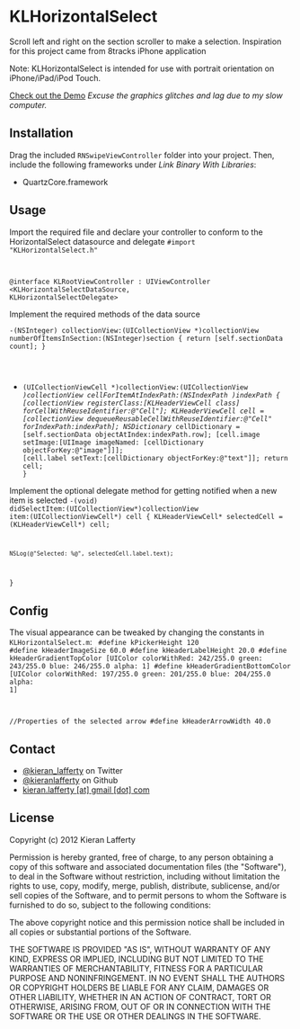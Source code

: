 KLHorizontalSelect
=======

Scroll left and right on the section scroller to make a selection. Inspiration for this project came from 8tracks iPhone application

Note: KLHorizontalSelect is intended for use with portrait orientation on iPhone/iPad/iPod Touch.

[Check out the Demo](http://www.youtube.com/watch?v=uzWZG99SAF0&feature=youtube_gdata_player) *Excuse the graphics glitches and lag due to my slow computer.*

## Installation ##

Drag the included <code>RNSwipeViewController</code> folder into your project. Then, include the following frameworks under *Link Binary With Libraries*:

* QuartzCore.framework
## Usage ##

Import the required file and declare your controller to conform to the HorizontalSelect datasource and delegate
<code>#import "KLHorizontalSelect.h"

@interface KLRootViewController : UIViewController <KLHorizontalSelectDataSource, KLHorizontalSelectDelegate></code>

Implement the required methods of the data source 

<code>-(NSInteger) collectionView:(UICollectionView *)collectionView numberOfItemsInSection:(NSInteger)section {
    return [self.sectionData count];
}
- (UICollectionViewCell *)collectionView:(UICollectionView *)collectionView cellForItemAtIndexPath:(NSIndexPath *)indexPath {
    [collectionView registerClass:[KLHeaderViewCell class] forCellWithReuseIdentifier:@"Cell"];
    KLHeaderViewCell* cell = [collectionView dequeueReusableCellWithReuseIdentifier:@"Cell" forIndexPath:indexPath];
    NSDictionary* cellDictionary = [self.sectionData objectAtIndex:indexPath.row];
    [cell.image setImage:[UIImage imageNamed: [cellDictionary objectForKey:@"image"]]];
    [cell.label setText:[cellDictionary objectForKey:@"text"]];
    return cell;
}</code>

Implement the optional delegate method for getting notified when a new item is selected
<code>-(void) didSelectItem:(UICollectionView*)collectionView item:(UICollectionViewCell*) cell {
    KLHeaderViewCell* selectedCell = (KLHeaderViewCell*) cell;
    
    NSLog(@"Selected: %@", selectedCell.label.text);
}</code>

## Config ##
The visual appearance can be tweaked by changing the constants in <code>KLHorizontalSelect.m</code>:
<code>
#define kPickerHeight 120
#define kHeaderImageSize 60.0
#define kHeaderLabelHeight 20.0
#define kHeaderGradientTopColor  [UIColor colorWithRed: 242/255.0 green: 243/255.0 blue: 246/255.0 alpha: 1]
#define kHeaderGradientBottomColor  [UIColor colorWithRed: 197/255.0 green: 201/255.0 blue: 204/255.0 alpha: 1]

//Properties of the selected arrow
#define kHeaderArrowWidth 40.0
</code>

## Contact ##

* [@kieran_lafferty](https://twitter.com/kieran_lafferty) on Twitter
* [@kieranlafferty](https://github.com/kieranlafferty) on Github
* <a href="mailTo:kieran.lafferty@gmail.com">kieran.lafferty [at] gmail [dot] com</a>

## License ##

Copyright (c) 2012 Kieran Lafferty

Permission is hereby granted, free of charge, to any person obtaining a copy
of this software and associated documentation files (the "Software"), to deal
in the Software without restriction, including without limitation the rights
to use, copy, modify, merge, publish, distribute, sublicense, and/or sell
copies of the Software, and to permit persons to whom the Software is
furnished to do so, subject to the following conditions:

The above copyright notice and this permission notice shall be included in
all copies or substantial portions of the Software.

THE SOFTWARE IS PROVIDED "AS IS", WITHOUT WARRANTY OF ANY KIND, EXPRESS OR
IMPLIED, INCLUDING BUT NOT LIMITED TO THE WARRANTIES OF MERCHANTABILITY,
FITNESS FOR A PARTICULAR PURPOSE AND NONINFRINGEMENT. IN NO EVENT SHALL THE
AUTHORS OR COPYRIGHT HOLDERS BE LIABLE FOR ANY CLAIM, DAMAGES OR OTHER
LIABILITY, WHETHER IN AN ACTION OF CONTRACT, TORT OR OTHERWISE, ARISING FROM,
OUT OF OR IN CONNECTION WITH THE SOFTWARE OR THE USE OR OTHER DEALINGS IN
THE SOFTWARE.